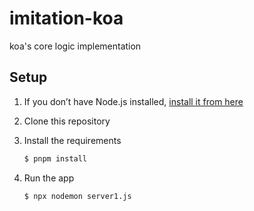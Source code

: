 # imitation-koa
koa's core logic implementation

## Setup

1. If you don’t have Node.js installed, [install it from here](https://nodejs.org/en/) 

2. Clone this repository

3. Install the requirements

   ```bash
   $ pnpm install
   ```

4. Run the app

   ```bash
   $ npx nodemon server1.js
   ```